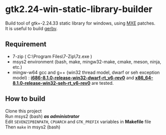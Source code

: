 # gtk2.24-win-static-library-builder
Build tool of gtk+-2.24.33 static library for windows, using [MXE](https://mxe.cc/) patches.  
It is useful to build [gerbv](https://github.com/gerbv/gerbv).

## Requirement
+ 7-zip ( C\:\\Program Files\\7-Zip\\7z.exe )
+ msys2 environment (bash, make, mingw32-make, cmake, meson, ninja, etc.)
+ mingw-w64 gcc and g++ (win32 thread model, dwarf or seh exception model) \: [**i686-8.1.0-release-win32-dwarf-rt_v6-rev0**](https://sourceforge.net/projects/mingw-w64/files/Toolchains%20targetting%20Win32/Personal%20Builds/mingw-builds/8.1.0/threads-win32/dwarf/) and [**x86_64-8.1.0-release-win32-seh-rt_v6-rev0**](https://sourceforge.net/projects/mingw-w64/files/Toolchains%20targetting%20Win64/Personal%20Builds/mingw-builds/8.1.0/threads-win32/seh/) are tested.

## How to build
Clone this project  
Run msys2 (bash) ***as administrator***  
Edit `SEVENZIPBINPATH`, `CPUARCH` and `GTK_PREFIX` variables in **Makefile** file  
Then `make` in msys2 (bash)
